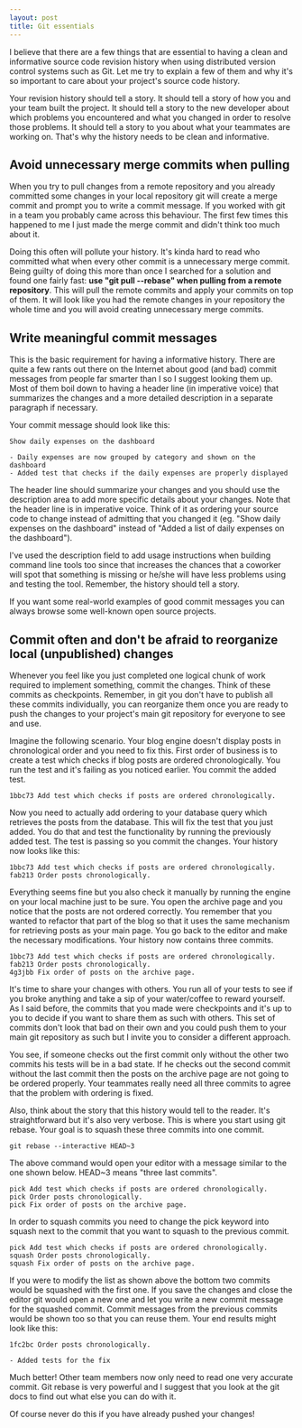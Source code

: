 ```yaml
---
layout: post
title: Git essentials
---
```


I believe that there are a few things that are essential to having a clean and
informative source code revision history when using distributed version control
systems such as Git. Let me try to explain a few of them and why it's so
important to care about your project's source code history.

<!-- more start --> 

Your revision history should tell a story. It should tell a story of how you
and your team built the project. It should tell a story to the new developer
about which problems you encountered and what you changed in order to resolve
those problems. It should tell a story to you about what your teammates are
working on. That's why the history needs to be clean and informative.

## Avoid unnecessary merge commits when pulling

When you try to pull changes from a remote repository and you already committed
some changes in your local repository git will create a merge commit and prompt
you to write a commit message. If you worked with git in a team you probably
came across this behaviour. The first few times this happened to me I just made
the merge commit and didn't think too much about it.

Doing this often will pollute your history. It's kinda hard to read who
committed what when every other commit is a unnecessary merge commit. Being
guilty of doing this more than once I searched for a solution and found one
fairly fast: **use "git pull -\-rebase" when pulling from a remote
repository**.  This will pull the remote commits and apply your commits on top
of them. It will look like you had the remote changes in your repository the
whole time and you will avoid creating unnecessary merge commits.

## Write meaningful commit messages

This is the basic requirement for having a informative history. There are quite
a few rants out there on the Internet about good (and bad) commit messages from
people far smarter than I so I suggest looking them up. Most of them boil down
to having a header line (in imperative voice) that summarizes the changes and a
more detailed description in a separate paragraph if necessary. 

Your commit message should look like this:

    Show daily expenses on the dashboard

    - Daily expenses are now grouped by category and shown on the dashboard
    - Added test that checks if the daily expenses are properly displayed

The header line should summarize your changes and you should use the
description area to add more specific details about your changes. Note that the
header line is in imperative voice. Think of it as ordering your source code to
change instead of admitting that you changed it (eg.  "Show daily expenses on
the dashboard" instead of "Added a list of daily expenses on the dashboard"). 

I've used the description field to add usage instructions when building command
line tools too since that increases the chances that a coworker will spot that
something is missing or he/she will have less problems using and testing the
tool. Remember, the history should tell a story.

If you want some real-world examples of good commit messages you can always
browse some well-known open source projects.

## Commit often and don't be afraid to reorganize local (unpublished) changes

Whenever you feel like you just completed one logical chunk of work required to
implement something, commit the changes. Think of these commits as checkpoints.
Remember, in git you don't have to publish all these commits individually, you
can reorganize them once you are ready to push the changes to your project's
main git repository for everyone to see and use.

Imagine the following scenario. Your blog engine doesn't display posts in
chronological order and you need to fix this. First order of business is to
create a test which checks if blog posts are ordered chronologically. You run
the test and it's failing as you noticed earlier. You commit the added test.

    1bbc73 Add test which checks if posts are ordered chronologically.

Now you need to actually add ordering to your database query which retrieves
the posts from the database. This will fix the test that you just added. You do
that and test the functionality by running the previously added test. The test
is passing so you commit the changes. Your history now looks like this:


    1bbc73 Add test which checks if posts are ordered chronologically.  
    fab213 Order posts chronologically.

Everything seems fine but you also check it manually by running the engine on
your local machine just to be sure. You open the archive page and you notice
that the posts are not ordered correctly. You remember that you wanted to
refactor that part of the blog so that it uses the same mechanism for
retrieving posts as your main page. You go back to the editor and make the
necessary modifications. Your history now contains three commits.


    1bbc73 Add test which checks if posts are ordered chronologically.  
    fab213 Order posts chronologically.  
    4g3jbb Fix order of posts on the archive page.

It's time to share your changes with others. You run all of your tests to see
if you broke anything and take a sip of your water/coffee to reward yourself.
As I said before, the commits that you made were checkpoints and it's up to you
to decide if you want to share them as such with others. This set of commits
don't look that bad on their own and you could push them to your main git
repository as such but I invite you to consider a different approach.

You see, if someone checks out the first commit only without the other two
commits his tests will be in a bad state. If he checks out the second commit
without the last commit then the posts on the archive page are not going to be
ordered properly.  Your teammates really need all three commits to agree that
the problem with ordering is fixed.

Also, think about the story that this history would tell to the reader. It's
straightforward but it's also very verbose. This is where you start using git
rebase. Your goal is to squash these three commits into one commit.

    git rebase --interactive HEAD~3

The above command would open your editor with a message similar to the one
shown below. HEAD~3 means "three last commits".


    pick Add test which checks if posts are ordered chronologically.  
    pick Order posts chronologically.  
    pick Fix order of posts on the archive page.

In order to squash commits you need to change the pick keyword into squash next
to the commit that you want to squash to the previous commit.


    pick Add test which checks if posts are ordered chronologically.  
    squash Order posts chronologically.  
    squash Fix order of posts on the archive page.

If you were to modify the list as shown above the bottom two commits would be
squashed with the first one. If you save the changes and close the editor git
would open a new one and let you write a new commit message for the squashed
commit. Commit messages from the previous commits would be shown too so that
you can reuse them. Your end results might look like this:

    1fc2bc Order posts chronologically.
    
    - Added tests for the fix

Much better! Other team members now only need to read one very accurate commit.
Git rebase is very powerful and I suggest that you look at the git docs to find
out what else you can do with it.

Of course never do this if you have already pushed your changes!

<!-- more end -->
